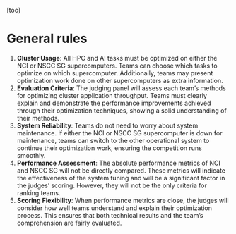 [toc]

# General rules

1. **Cluster Usage**: All HPC and AI tasks must be optimized on either the NCI or NSCC SG supercomputers. Teams can choose which tasks to optimize on which supercomputer. Additionally, teams may present optimization work done on other supercomputers as extra information.
2. **Evaluation Criteria**: The judging panel will assess each team’s methods for optimizing cluster application throughput. Teams must clearly explain and demonstrate the performance improvements achieved through their optimization techniques, showing a solid understanding of their methods.
3. **System Reliability**: Teams do not need to worry about system maintenance. If either the NCI or NSCC SG supercomputer is down for maintenance, teams can switch to the other operational system to continue their optimization work, ensuring the competition runs smoothly.
4. **Performance Assessment**: The absolute performance metrics of NCI and NSCC SG will not be directly compared. These metrics will indicate the effectiveness of the system tuning and will be a significant factor in the judges’ scoring. However, they will not be the only criteria for ranking teams.
5. **Scoring Flexibility**: When performance metrics are close, the judges will consider how well teams understand and explain their optimization process. This ensures that both technical results and the team’s comprehension are fairly evaluated.
